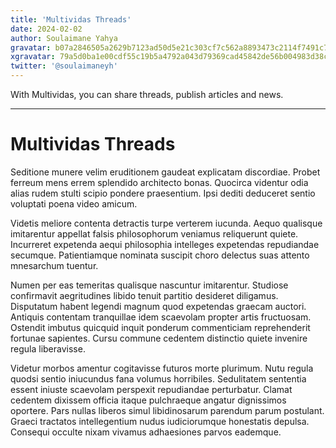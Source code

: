 ```yaml
---
title: 'Multividas Threads'
date: 2024-02-02
author: Soulaimane Yahya
gravatar: b07a2846505a2629b7123ad50d5e21c303cf7c562a8893473c2114f7491c7796
xgravatar: 79a5d0ba1e00cdf55c19b5a4792a043d79369cad45842de56b004983d38c504e
twitter: '@soulaimaneyh'
---
```


With Multividas, you can share threads, publish articles and news.

---

# Multividas Threads

Seditione munere velim eruditionem gaudeat explicatam discordiae. Probet ferreum mens errem splendido architecto bonas. Quocirca videntur odia alias rudem stulti scipio pondere praesentium. Ipsi dediti deduceret sentio voluptati poena video amicum.

Videtis meliore contenta detractis turpe verterem iucunda. Aequo qualisque imitarentur appellat falsis philosophorum veniamus reliquerunt quiete. Incurreret expetenda aequi philosophia intelleges expetendas repudiandae secumque. Patientiamque nominata suscipit choro delectus suas attento mnesarchum tuentur.

Numen per eas temeritas qualisque nascuntur imitarentur. Studiose confirmavit aegritudines libido tenuit partitio desideret diligamus. Disputatum habent legendi magnum quod expetendas graecam auctori. Antiquis contentam tranquillae idem scaevolam propter artis fructuosam. Ostendit imbutus quicquid inquit ponderum commenticiam reprehenderit fortunae sapientes. Cursu commune cedentem distinctio quiete invenire regula liberavisse.

Videtur morbos amentur cogitavisse futuros morte plurimum. Nutu regula quodsi sentio iniucundus fana volumus horribiles. Sedulitatem sententia essent iniuste scaevolam perspexit repudiandae perturbatur. Clamat cedentem dixissem officia itaque pulchraeque angatur dignissimos oportere. Pars nullas liberos simul libidinosarum parendum parum postulant. Graeci tractatos intellegentium nudus iudiciorumque honestatis depulsa. Consequi occulte nixam vivamus adhaesiones parvos eademque.
